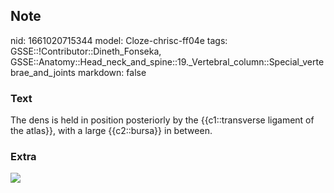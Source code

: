 ## Note
nid: 1661020715344
model: Cloze-chrisc-ff04e
tags: GSSE::!Contributor::Dineth_Fonseka, GSSE::Anatomy::Head_neck_and_spine::19._Vertebral_column::Special_vertebrae_and_joints
markdown: false

### Text
<div>
  The dens is held in position posteriorly by the {{c1::transverse
  ligament of the atlas}}, with a large {{c2::bursa}} in between.
</div>

### Extra
<img src="img8576664079886324068.jpg">
